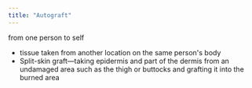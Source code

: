 ```yaml
---
title: "Autograft"
---
```

from one person to self

- tissue taken from another location on the same person's body
- Split-skin graft&#8212;taking epidermis and part of the dermis from an undamaged area such as the thigh or buttocks and grafting it into the burned area

